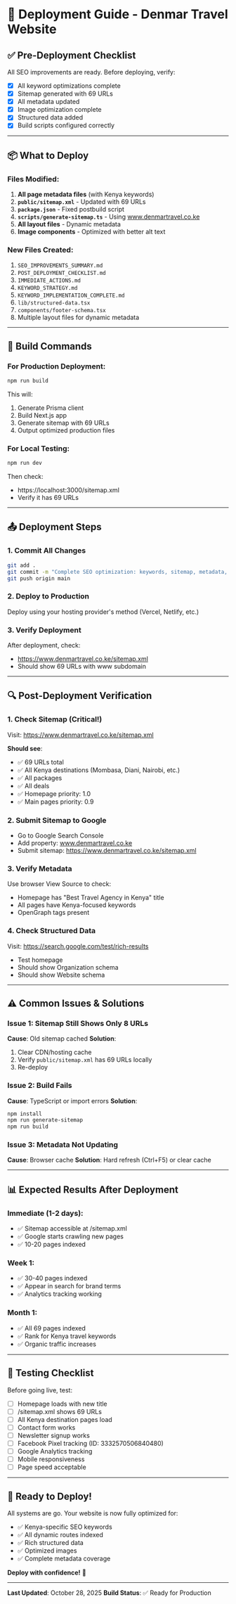 # 🚀 Deployment Guide - Denmar Travel Website

## ✅ Pre-Deployment Checklist

All SEO improvements are ready. Before deploying, verify:

- [x] All keyword optimizations complete
- [x] Sitemap generated with 69 URLs
- [x] All metadata updated
- [x] Image optimization complete
- [x] Structured data added
- [x] Build scripts configured correctly

---

## 📦 What to Deploy

### Files Modified:
1. **All page metadata files** (with Kenya keywords)
2. **`public/sitemap.xml`** - Updated with 69 URLs
3. **`package.json`** - Fixed postbuild script
4. **`scripts/generate-sitemap.ts`** - Using www.denmartravel.co.ke
5. **All layout files** - Dynamic metadata
6. **Image components** - Optimized with better alt text

### New Files Created:
1. `SEO_IMPROVEMENTS_SUMMARY.md`
2. `POST_DEPLOYMENT_CHECKLIST.md`
3. `IMMEDIATE_ACTIONS.md`
4. `KEYWORD_STRATEGY.md`
5. `KEYWORD_IMPLEMENTATION_COMPLETE.md`
6. `lib/structured-data.tsx`
7. `components/footer-schema.tsx`
8. Multiple layout files for dynamic metadata

---

## 🔨 Build Commands

### For Production Deployment:
```bash
npm run build
```

This will:
1. Generate Prisma client
2. Build Next.js app
3. Generate sitemap with 69 URLs
4. Output optimized production files

### For Local Testing:
```bash
npm run dev
```

Then check:
- https://localhost:3000/sitemap.xml
- Verify it has 69 URLs

---

## 📤 Deployment Steps

### 1. Commit All Changes
```bash
git add .
git commit -m "Complete SEO optimization: keywords, sitemap, metadata, structured data"
git push origin main
```

### 2. Deploy to Production
Deploy using your hosting provider's method (Vercel, Netlify, etc.)

### 3. Verify Deployment
After deployment, check:
- https://www.denmartravel.co.ke/sitemap.xml
- Should show 69 URLs with www subdomain

---

## 🔍 Post-Deployment Verification

### 1. Check Sitemap (Critical!)
Visit: https://www.denmartravel.co.ke/sitemap.xml

**Should see**:
- ✅ 69 URLs total
- ✅ All Kenya destinations (Mombasa, Diani, Nairobi, etc.)
- ✅ All packages
- ✅ All deals
- ✅ Homepage priority: 1.0
- ✅ Main pages priority: 0.9

### 2. Submit Sitemap to Google
- Go to Google Search Console
- Add property: www.denmartravel.co.ke
- Submit sitemap: https://www.denmartravel.co.ke/sitemap.xml

### 3. Verify Metadata
Use browser View Source to check:
- Homepage has "Best Travel Agency in Kenya" title
- All pages have Kenya-focused keywords
- OpenGraph tags present

### 4. Check Structured Data
Visit: https://search.google.com/test/rich-results
- Test homepage
- Should show Organization schema
- Should show Website schema

---

## ⚠️ Common Issues & Solutions

### Issue 1: Sitemap Still Shows Only 8 URLs
**Cause**: Old sitemap cached
**Solution**: 
1. Clear CDN/hosting cache
2. Verify `public/sitemap.xml` has 69 URLs locally
3. Re-deploy

### Issue 2: Build Fails
**Cause**: TypeScript or import errors
**Solution**:
```bash
npm install
npm run generate-sitemap
npm run build
```

### Issue 3: Metadata Not Updating
**Cause**: Browser cache
**Solution**: Hard refresh (Ctrl+F5) or clear cache

---

## 📊 Expected Results After Deployment

### Immediate (1-2 days):
- ✅ Sitemap accessible at /sitemap.xml
- ✅ Google starts crawling new pages
- ✅ 10-20 pages indexed

### Week 1:
- ✅ 30-40 pages indexed
- ✅ Appear in search for brand terms
- ✅ Analytics tracking working

### Month 1:
- ✅ All 69 pages indexed
- ✅ Rank for Kenya travel keywords
- ✅ Organic traffic increases

---

## 🎯 Testing Checklist

Before going live, test:

- [ ] Homepage loads with new title
- [ ] /sitemap.xml shows 69 URLs
- [ ] All Kenya destination pages load
- [ ] Contact form works
- [ ] Newsletter signup works
- [ ] Facebook Pixel tracking (ID: 3332570506840480)
- [ ] Google Analytics tracking
- [ ] Mobile responsiveness
- [ ] Page speed acceptable

---

## 🚀 Ready to Deploy!

All systems are go. Your website is now fully optimized for:
- ✅ Kenya-specific SEO keywords
- ✅ All dynamic routes indexed
- ✅ Rich structured data
- ✅ Optimized images
- ✅ Complete metadata coverage

**Deploy with confidence!** 🎉

---

**Last Updated**: October 28, 2025
**Build Status**: ✅ Ready for Production
